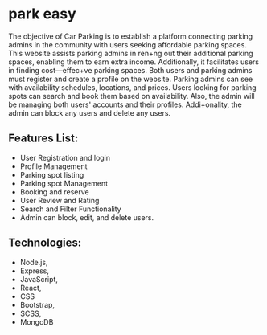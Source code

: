 # park easy
The objective of Car Parking is to establish a platform connecting parking admins in the
community with users seeking affordable parking spaces. This website assists parking admins in
ren+ng out their additional parking spaces, enabling them to earn extra income. Additionally, it
facilitates users in finding cost—effec+ve parking spaces. Both users and parking admins must
register and create a profile on the website. Parking admins can see 
with availability schedules, locations, and prices. Users looking for parking spots can
search and book them based on availability. Also, the admin will be managing both users' accounts
and their profiles. Addi+onality, the admin can block any users and delete any users.
## Features List:
- User Registration and login
- Profile Management
- Parking spot listing
- Parking spot Management
- Booking and reserve
- User Review and Rating
- Search and Filter Functionality
- Admin can block, edit, and delete users.
## Technologies: 
- Node.js,
- Express,
- JavaScript,
- React,
- CSS
- Bootstrap,
- SCSS,
- MongoDB



